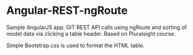 Angular-REST-ngRoute
====================

Sample AngularJS app. GIT REST API calls using ngRoute and sorting of model data via clicking a table header. Based on Pluralsight course.

Simple Bootstrap css is used to format the HTML table.
